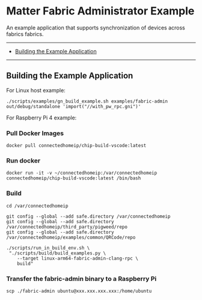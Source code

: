 # Matter Fabric Administrator Example

An example application that supports synchronization of devices across fabrics
fabrics.

---

-   [Building the Example Application](#building-the-example-application)

---

## Building the Example Application

For Linux host example:

```
./scripts/examples/gn_build_example.sh examples/fabric-admin out/debug/standalone 'import("//with_pw_rpc.gni")'
```

For Raspberry Pi 4 example:

### Pull Docker Images

```
docker pull connectedhomeip/chip-build-vscode:latest
```

### Run docker

```
docker run -it -v ~/connectedhomeip:/var/connectedhomeip connectedhomeip/chip-build-vscode:latest /bin/bash
```

### Build

```
cd /var/connectedhomeip

git config --global --add safe.directory /var/connectedhomeip
git config --global --add safe.directory /var/connectedhomeip/third_party/pigweed/repo
git config --global --add safe.directory /var/connectedhomeip/examples/common/QRCode/repo

./scripts/run_in_build_env.sh \
 "./scripts/build/build_examples.py \
    --target linux-arm64-fabric-admin-clang-rpc \
    build"
```

### Transfer the fabric-admin binary to a Raspberry Pi

```
scp ./fabric-admin ubuntu@xxx.xxx.xxx.xxx:/home/ubuntu
```
